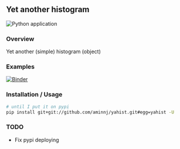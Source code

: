## Yet another histogram

![Python application](https://github.com/aminnj/yahist/workflows/Python%20application/badge.svg)

### Overview

Yet another (simple) histogram (object)

### Examples

[![Binder](https://mybinder.org/badge_logo.svg)](https://mybinder.org/v2/gh/aminnj/yahist/master?filepath=examples%2Fbasic.ipynb)

### Installation / Usage

```bash
# until I put it on pypi
pip install git+git://github.com/aminnj/yahist.git#egg=yahist -U
```

### TODO

* Fix pypi deploying
